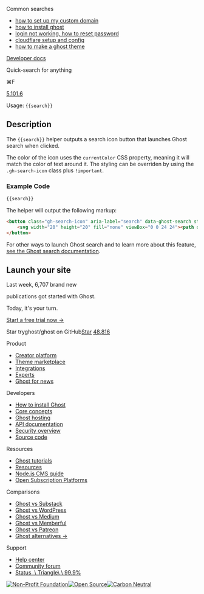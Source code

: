 Common searches

- [how to set up my custom domain](https://ghost.org/help/using-custom-domains/)
- [how to install ghost](https://ghost.org/docs/install/)
- [login not working, how to reset password](https://ghost.org/help/how-do-i-reset-my-password/)
- [cloudflare setup and config](https://ghost.org/help/cloudflare-domain-setup/)
- [how to make a ghost theme](https://ghost.org/docs/themes/)

[Developer docs](https://ghost.org/docs/)

Quick-search for anything

⌘F

[5.101.6](https://github.com/tryghost/ghost/)

Usage: `{{search}}`

## Description

The `{{search}}` helper outputs a search icon button that launches Ghost search when clicked.

The color of the icon uses the `currentColor` CSS property, meaning it will match the color of text around it. The styling can be overriden by using the `.gh-search-icon` class plus `!important`.

### Example Code

```html
{{search}}

```

The helper will output the following markup:

```html
<button class="gh-search-icon" aria-label="search" data-ghost-search style="display: inline-flex; justify-content: center; align-items: center; width: 32px; height: 32px; padding: 0; border: 0; color: inherit; background-color: transparent; cursor: pointer; outline: none;">
    <svg width="20" height="20" fill="none" viewBox="0 0 24 24"><path d="M14.949 14.949a1 1 0 0 1 1.414 0l6.344 6.344a1 1 0 0 1-1.414 1.414l-6.344-6.344a1 1 0 0 1 0-1.414Z" fill="currentColor"/><path d="M10 3a7 7 0 1 0 0 14 7 7 0 0 0 0-14Zm-9 7a9 9 0 1 1 18 0 9 9 0 0 1-18 0Z" fill="currentColor"/></svg>
</button>

```

For other ways to launch Ghost search and to learn more about this feature, [see the Ghost search documentation](https://ghost.org/docs/themes/search/).

## Launch your site

Last week, 6,707 brand new

publications got started with Ghost.

Today, it's your turn.

[Start a free trial now →](https://account.ghost.org/signup/)

Star tryghost/ghost on GitHub[Star](https://github.com/tryghost/ghost) [48,816](https://github.com/tryghost/ghost/stargazers)

Product

- [Creator platform](https://ghost.org/)
- [Theme marketplace](https://ghost.org/marketplace/)
- [Integrations](https://ghost.org/integrations/)
- [Experts](https://ghost.org/experts/)
- [Ghost for news](https://ghost.org/news/)

Developers

- [How to install Ghost](https://ghost.org/docs/install/)
- [Core concepts](https://ghost.org/docs/)
- [Ghost hosting](https://ghost.org/pricing/)
- [API documentation](https://ghost.org/docs/content-api/)
- [Security overview](https://ghost.org/docs/security/)
- [Source code](https://github.com/TryGhost/Ghost)

Resources

- [Ghost tutorials](https://ghost.org/tutorials/)
- [Resources](https://ghost.org/resources/)
- [Node.js CMS guide](https://nodecms.guide/)
- [Open Subscription Platforms](https://opensubscriptionplatforms.com/)

Comparisons

- [Ghost vs Substack](https://ghost.org/vs/substack/)
- [Ghost vs WordPress](https://ghost.org/vs/wordpress/)
- [Ghost vs Medium](https://ghost.org/vs/medium/)
- [Ghost vs Memberful](https://ghost.org/vs/memberful/)
- [Ghost vs Patreon](https://ghost.org/vs/patreon/)
- [Ghost alternatives →](https://ghost.org/alternatives/)

Support

- [Help center](https://ghost.org/help/)
- [Community forum](https://forum.ghost.org/)
- [Status  \\
Triangle\\
\\
99.9%](https://status.ghost.org/)

[![Non-Profit Foundation](https://ghost.org/images/logos/indie.svg)](https://ghost.org/about/)[![Open Source](https://ghost.org/images/logos/opensource.svg)](https://github.com/tryghost)[![Carbon Neutral](https://ghost.org/images/logos/carbonneutral.svg)](https://climate.stripe.com/6MNofu)